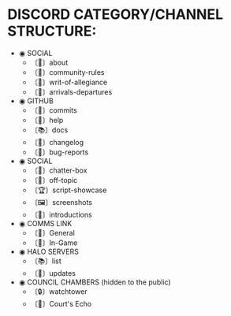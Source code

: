 # DISCORD CATEGORY/CHANNEL STRUCTURE:

* ◉ SOCIAL
  * 〔📝〕about
  * 〔📕〕community-rules
  * 〔📜〕writ-of-allegiance
  * 〔🚪〕arrivals-departures
* ◉ GITHUB
    * 〔🔔〕commits
    * 〔🙋〕help
    * 〔📚〕docs
    * 〔📜〕changelog
    * 〔🐛〕bug-reports
* ◉ SOCIAL
  * 〔💬〕chatter-box
  * 〔💭〕off-topic
  * 〔🏆〕script-showcase
  * 〔🖼️〕screenshot️s
  * 〔👋〕introductions
* ◉ COMMS LINK
  * 〔🎤〕General
  * 〔🎤〕In-Game
* ◉ HALO SERVERS
  * 〔📚〕list
  * 〔🔔〕updates
* ◉ COUNCIL CHAMBERS (hidden to the public)
  * 〔🔒〕watchtower
  * 〔🎤〕Court's Echo
